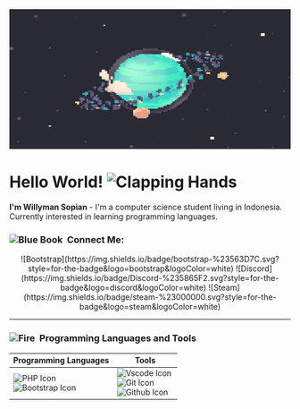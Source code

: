 <div align="center">
    <img src="https://github.com/willymansopian/willymansopian/blob/main/assets/img/planet.gif" alt="Dashboard" width="100%" height="250">
</div>

<h1> Hello World! <img src="https://raw.githubusercontent.com/Tarikul-Islam-Anik/Animated-Fluent-Emojis/master/Emojis/Hand%20gestures/Clapping%20Hands.png" alt="Clapping Hands" width="25" height="25" /> </h1>

<p><b>I'm Willyman Sopian</b> - I'm a computer science student living in Indonesia. Currently interested in learning programming languages.</p>

<h3>
    <img src="https://raw.githubusercontent.com/Tarikul-Islam-Anik/Animated-Fluent-Emojis/master/Emojis/Objects/Blue%20Book.png" alt="Blue Book" width="15" height="15" />&nbsp; Connect Me:
</h3>

<div align="center">
    ![Bootstrap](https://img.shields.io/badge/bootstrap-%23563D7C.svg?style=for-the-badge&logo=bootstrap&logoColor=white)
    ![Discord](https://img.shields.io/badge/Discord-%235865F2.svg?style=for-the-badge&logo=discord&logoColor=white)
    ![Steam](https://img.shields.io/badge/steam-%23000000.svg?style=for-the-badge&logo=steam&logoColor=white)
</div>

<hr>

<h3>
    <img src="https://raw.githubusercontent.com/Tarikul-Islam-Anik/Animated-Fluent-Emojis/master/Emojis/Travel%20and%20places/Fire.png" alt="Fire" width="15" height="15" />&nbsp; Programming Languages and Tools
</h3>
<table>
    <thead>
        <tr>
            <th>Programming Languages</th>
            <th>Tools</th>
        </tr>
    </thead>
    <tbody>
        <tr>
            <td>
                <div>
                    <img src="https://img.shields.io/badge/php-%23777BB4.svg?style=for-the-badge&logo=php&logoColor=white" alt="PHP Icon">&nbsp;
                </div>
                <div>
                    <img src="https://img.shields.io/badge/bootstrap-%23563D7C.svg?style=for-the-badge&logo=bootstrap&logoColor=white" alt="Bootstrap Icon">&nbsp;
                </div>                    
            </td>
            <td>
                <div>
                    <img src="https://img.shields.io/badge/Visual%20Studio%20Code-0078d7.svg?style=for-the-badge&logo=visual-studio-code&logoColor=white" alt="Vscode Icon">&nbsp;
                </div>
                <div>
                    <img src="https://img.shields.io/badge/git-%23F05033.svg?style=for-the-badge&logo=git&logoColor=white" alt="Git Icon">&nbsp;
                </div>
                <div>
                    <img src="https://img.shields.io/badge/github-%23121011.svg?style=for-the-badge&logo=github logoColor=white" alt="Github Icon">&nbsp;
                </div>
            </td>
        </tr>
    </tbody>

</table>
